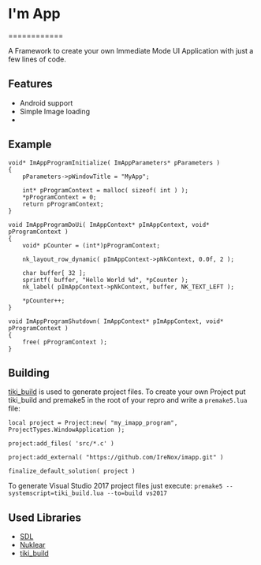 # I'm App
============

A Framework to create your own Immediate Mode UI Application with just a few lines of code.

## Features

- Android support
- Simple Image loading
-  

## Example

```
void* ImAppProgramInitialize( ImAppParameters* pParameters )
{
	pParameters->pWindowTitle = "MyApp";
	
	int* pProgramContext = malloc( sizeof( int ) );
	*pProgramContext = 0;
	return pProgramContext;
}

void ImAppProgramDoUi( ImAppContext* pImAppContext, void* pProgramContext )
{
	void* pCounter = (int*)pProgramContext;

	nk_layout_row_dynamic( pImAppContext->pNkContext, 0.0f, 2 );
	
	char buffer[ 32 ];
	sprintf( buffer, "Hello World %d", *pCounter );
	nk_label( pImAppContext->pNkContext, buffer, NK_TEXT_LEFT );
	
	*pCounter++;
}

void ImAppProgramShutdown( ImAppContext* pImAppContext, void* pProgramContext )
{
	free( pProgramContext );
}
```

## Building

[tiki_build](https://github.com/IreNox/tiki_build) is used to generate project files. To create your own Project put tiki_build and premake5 in the root of your repro and write a `premake5.lua` file:

```
local project = Project:new( "my_imapp_program", ProjectTypes.WindowApplication );

project:add_files( 'src/*.c' )

project:add_external( "https://github.com/IreNox/imapp.git" )

finalize_default_solution( project )
```

To generate Visual Studio 2017 project files just execute: `premake5 --systemscript=tiki_build.lua --to=build vs2017`

## Used Libraries

- [SDL](https://www.libsdl.org/)
- [Nuklear](https://github.com/Immediate-Mode-UI/Nuklear)
- [tiki_build](https://github.com/IreNox/tiki_build)

